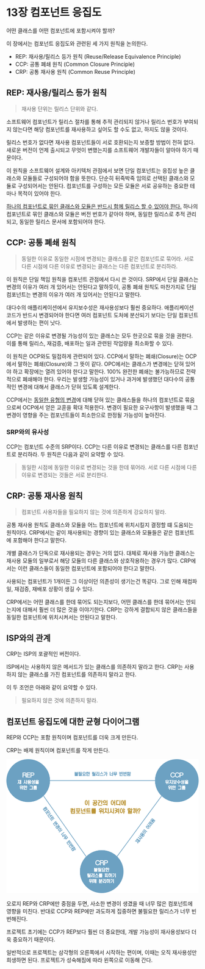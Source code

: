 # 13장 컴포넌트 응집도

어떤 클래스를 어떤 컴포넌트에 포함시켜야 할까?

이 장에서는 컴포넌트 응집도와 관련된 세 가지 원칙을 논의한다.

* REP: 재사용/릴리스 등가 원칙 (Reuse/Release Equivalence Principle)
* CCP: 공통 폐쇄 원칙 (Common Closure Principle)
* CRP: 공통 재사용 원칙 (Common Reuse Principle)



## REP: 재사용/릴리스 등가 원칙

> 재사용 단위는 릴리스 단위와 같다.

소프트웨어 컴포넌트가 릴리스 절차를 통해 추적 관리되지 않거나 릴리스 번호가 부여되지 않는다면 해당 컴포넌트를 재사용하고 싶어도 할 수도 없고, 하지도 않을 것이다.

릴리스 번호가 없다면 재사용 컴포넌트들이 서로 호환되는지 보증할 방법이 전혀 없다. 새로운 버전이 언제 출시되고 무엇이 변했는지를 소프트웨어 개발자들이 알아야 하기 때문이다.

이 원칙을 소프트웨어 설계와 아키텍처 관점에서 보면 단일 컴포넌트는 응집성 높은 클래스와 모듈들로 구성되어야 함을 뜻한다. 단순히 뒤죽박죽 임의로 선택된 클래스와 모듈로 구성되어서는 안된다. 컴포넌트를 구성하는 모든 모듈은 서로 공유하는 중요한 테마나 목적이 있어야 한다.

<u>하나의 컴포넌트로 묶인 클래스와 모듈은 반드시 함께 릴리스 할 수 있어야 한다.</u> 하나의 컴포넌트로 묶인 클래스와 모듈은 버전 번호가 같아야 하며, 동일한 릴리스로 추적 관리되고, 동일한 릴리스 문서에 포함되어야 한다.



## CCP: 공통 폐쇄 원칙

> 동일한 이유로 동일한 시점에 변경되는 클래스를 같은 컴포넌트로 묶어라. 서로 다른 시점에 다른 이유로 변경되는 클래스는 다른 컴포넌트로 분리하라.

이 원칙은 단일 책임 원칙을 컴포넌트 관점에서 다시 쓴 것이다. SRP에서 단일 클래스는 변경의 이유가 여러 개 있어서는 안된다고 말하듯이, 공통 폐쇄 원칙도 마찬가지로 단일 컴포넌트는 변경의 이유가 여러 개 있어서는 안된다고 말한다.

대다수의 애플리케이션에서 유지보수성은 재사용성보다 훨씬 중요하다. 애플리케이션 코드가 반드시 변경되어야 한다면 여러 컴포넌트 도처에 분산되기 보다는 단일 컴포넌트에서  발생하는 편이 낫다.

CCP는 같은 이유로 변경될 가능성이 있는 클래스는 모두 한곳으로 묶을 것을 권한다. 이를 통해 릴리스, 재검증, 배포하는 일과 관련된 작업량을 최소화할 수 있다.

이 원칙은 OCP와도 밀접하게 관련되어 있다. CCP에서 말하는 폐쇄(Closure)는 OCP에서 말하는 폐쇄(Closure)와 그 뜻이 같다. OPC에서는 클래스가 변경에는 닫혀 있어야 하고 확장에는 열려 있어야 한다고 말한다. 100% 완전한 폐쇄는 불가능하므로 전략적으로 폐쇄해야 한다. 우리는 발생할 가능성이 있거나 과거에 발생했던 대다수의 공통적인 변경에 대해서 클래스가 닫혀 있도록 설계한다.

CCP에서는 <u>동일한 유형의 변경</u>에 대해 닫혀 있는 클래스들을 하나의 컴포넌트로 묶음으로써 OCP에서 얻은 교훈을 확대 적용한다. 변경이 필요한 요구사항이 발생했을 때 그 변경이 영향을 주는 컴포넌트들이 최소한으로 한정될 가능성이 높아진다.



### SRP와의 유사성

CCP는 컴포넌트 수준의 SRP이다. CCP는 다른 이유로 변경되는 클래스를 다른 컴포넌트로 분리하라. 두 원칙은 다음과 같이 요약할 수 있다.

> 동일한 시점에 동일한 이유로 변경되는 것을 한데 묶어라. 서로 다른 시점에 다른 이유로 변경되는 것들은 서로 분리한다.



## CRP: 공통 재사용 원칙

> 컴포넌트 사용자들을 필요하지 않는 것에 의존하게 강요하지 말라.

공통 재사용 원칙도 클래스와 모듈을 어느 컴포넌트에 위치시킬지 결정할 떄 도움되는 원칙이다. CRP에서는 같이 재사용되는 경향이 있는 클래스와 모듈들은 같은 컴포넌트에 포함해야 한다고 말한다.

개별 클래스가 단독으로 재사용되는 경우는 거의 없다. 대체로 재사용 가능한 클래스는 재사용 모듈의 일부로서 해당 모듈의 다른 클래스와 상호작용하는 경우가 많다. CRP에서는 이런 클래스들이 동일한 컴포넌트에 포함되어야 한다고 말한다. 

사용되는 컴포넌트가 1개이든 그 이상이던 의존성이 생기는건 똑같다. 그로 인해 재컴파일, 재검증, 재배포 상황이 생길 수 있다.

CRP에서는 어떤 클래스를 한데 묶어도 되는지보다, 어떤 클래스를 한데 묶어서는 안되는지에 대해서 훨씬 더 많은 것을 이야기한다. CRP는 강하게 결합되지 않은 클래스들을 동일한 컴포넌트에 위치시켜서는 안된다고 말한다.



## ISP와의 관계

CRP는 ISP의 포괄적인 버전이다.

ISP에서는 사용하지 않은 메서드가 있는 클래스를 의존하지 말라고 한다. CRP는 사용하지 않는 클래스를 가진 컴포넌트를 의존하지 말라고 한다.

이 두 조언은 아래와 같이 요약할 수 있다.

> 필요하지 않은 것에 의존하지 말라.



## 컴포넌트 응집도에 대한 균형 다이어그램

REP와 CCP는 포함 원칙이며 컴포넌트를 더욱 크게 만든다.

CRP는 배제 원칙이며 컴포넌트를 작게 만든다.

<img src="chapter-13.assets/image-20201218072418788.png" alt="image-20201218072418788" style="zoom:67%;" />



오로지 REP와 CRP에만 중점을 두면, 사소한 변경이 생겼을 때 너무 많은 컴포넌트에 영향을 미친다. 반대로 CCP와 REP에만 과도하게 집중하면 불필요한 릴리스가 너무 빈번해진다.

프로젝트 초기에는 CCP가 REP보다 훨씬 더 중요한데, 개발 가능성이 재사용성보다 더욱 중요하기 때문이다.

일반적으로 프로젝트는 삼각형의 오른쪽에서 시작하는 편이며, 이때는 오직 재사용성만 희생하면 된다. 프로젝트가 성숙해짐에 따라 왼쪽으로 이동해 간다.